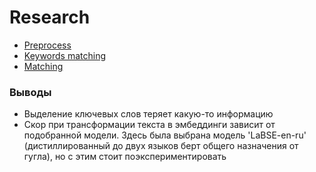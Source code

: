 # Research

- [Preprocess](./notebooks/preprocess.ipynb)
- [Keywords matching](./notebooks/matching_keywords.ipynb)
- [Matching](./notebooks/matching.ipynb)

### Выводы

- Выделение ключевых слов теряет какую-то информацию
- Скор при трансформации текста в эмбеддинги зависит от подобранной модели. Здесь была выбрана модель 'LaBSE-en-ru' (дистиллированный до двух языков берт общего назначения от гугла), но с этим стоит поэкспериментировать